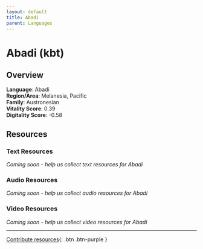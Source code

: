 ```yaml
---
layout: default
title: Abadi
parent: Languages
---
```


# Abadi (kbt)

## Overview

**Language**: Abadi  
**Region/Area**: Melanesia, Pacific  
**Family**: Austronesian  
**Vitality Score**: 0.39  
**Digitality Score**: -0.58  

## Resources

### Text Resources
*Coming soon - help us collect text resources for Abadi*

### Audio Resources
*Coming soon - help us collect audio resources for Abadi*

### Video Resources
*Coming soon - help us collect video resources for Abadi*

---

[Contribute resources](https://fairtrain.github.io/){: .btn .btn-purple }
